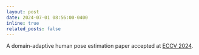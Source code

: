 ```yaml
---
layout: post
date: 2024-07-01 08:56:00-0400
inline: true
related_posts: false
---
```


A domain-adaptive human pose estimation paper accepted at [ECCV 2024](https://eccv.ecva.net/).